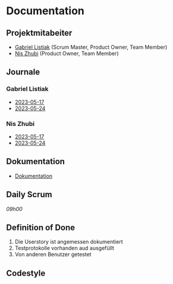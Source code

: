 # Documentation

## Projektmitabeiter

* [Gabriel Listiak](https://github.com/jdoe) (Scrum Master, Product Owner, Team Member)
* [Nis Zhubi](https://github.com/janedoe) (Product Owner, Team Member)

## Journale

### Gabriel Listiak

* [2023-05-17](docs/journale/2023-05-17-Gabriel.md)
* [2023-05-24](docs/journale/2023-05-24-Gabriel.md)

### Nis Zhubi

* [2023-05-17](docs/journale/2023-05-17-Nis.md)
* [2023-05-24](docs/journale/2023-05-24-Nis.md)

## Dokumentation

* [Dokumentation](docs/documentation.md)

## Daily Scrum

*09h00*

## Definition of Done

1. Die Userstory ist angemessen dokumentiert
2. Testprotokolle vorhanden aud ausgefüllt
3. Von anderen Benutzer getestet

## Codestyle

